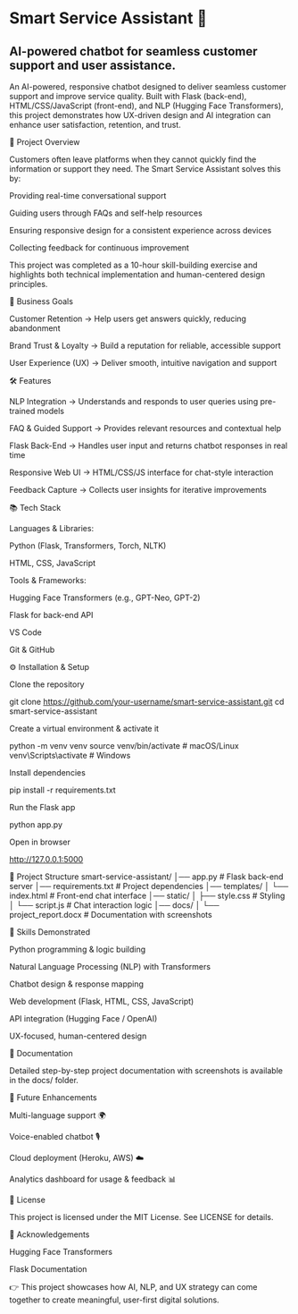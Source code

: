 # Smart Service Assistant 🤖
## AI-powered chatbot for seamless customer support and user assistance.


An AI-powered, responsive chatbot designed to deliver seamless customer support and improve service quality.
Built with Flask (back-end), HTML/CSS/JavaScript (front-end), and NLP (Hugging Face Transformers), this project demonstrates how UX-driven design and AI integration can enhance user satisfaction, retention, and trust.

🚀 Project Overview

Customers often leave platforms when they cannot quickly find the information or support they need.
The Smart Service Assistant solves this by:

Providing real-time conversational support

Guiding users through FAQs and self-help resources

Ensuring responsive design for a consistent experience across devices

Collecting feedback for continuous improvement

This project was completed as a 10-hour skill-building exercise and highlights both technical implementation and human-centered design principles.

🎯 Business Goals

Customer Retention → Help users get answers quickly, reducing abandonment

Brand Trust & Loyalty → Build a reputation for reliable, accessible support

User Experience (UX) → Deliver smooth, intuitive navigation and support

🛠️ Features

NLP Integration → Understands and responds to user queries using pre-trained models

FAQ & Guided Support → Provides relevant resources and contextual help

Flask Back-End → Handles user input and returns chatbot responses in real time

Responsive Web UI → HTML/CSS/JS interface for chat-style interaction

Feedback Capture → Collects user insights for iterative improvements

📚 Tech Stack

Languages & Libraries:

Python (Flask, Transformers, Torch, NLTK)

HTML, CSS, JavaScript

Tools & Frameworks:

Hugging Face Transformers (e.g., GPT-Neo, GPT-2)

Flask for back-end API

VS Code

Git & GitHub

⚙️ Installation & Setup

Clone the repository

git clone https://github.com/your-username/smart-service-assistant.git
cd smart-service-assistant


Create a virtual environment & activate it

python -m venv venv
source venv/bin/activate   # macOS/Linux
venv\Scripts\activate      # Windows


Install dependencies

pip install -r requirements.txt


Run the Flask app

python app.py


Open in browser

http://127.0.0.1:5000

📂 Project Structure
smart-service-assistant/
│── app.py                 # Flask back-end server
│── requirements.txt       # Project dependencies
│── templates/
│   └── index.html         # Front-end chat interface
│── static/
│   ├── style.css          # Styling
│   └── script.js          # Chat interaction logic
│── docs/
│   └── project_report.docx   # Documentation with screenshots

🧠 Skills Demonstrated

Python programming & logic building

Natural Language Processing (NLP) with Transformers

Chatbot design & response mapping

Web development (Flask, HTML, CSS, JavaScript)

API integration (Hugging Face / OpenAI)

UX-focused, human-centered design

📸 Documentation

Detailed step-by-step project documentation with screenshots is available in the docs/ folder.

🚧 Future Enhancements

Multi-language support 🌍

Voice-enabled chatbot 🎙️

Cloud deployment (Heroku, AWS) ☁️

Analytics dashboard for usage & feedback 📊

📜 License

This project is licensed under the MIT License. See LICENSE
 for details.

🙌 Acknowledgements

Hugging Face Transformers

Flask Documentation

👉 This project showcases how AI, NLP, and UX strategy can come together to create meaningful, user-first digital solutions.
